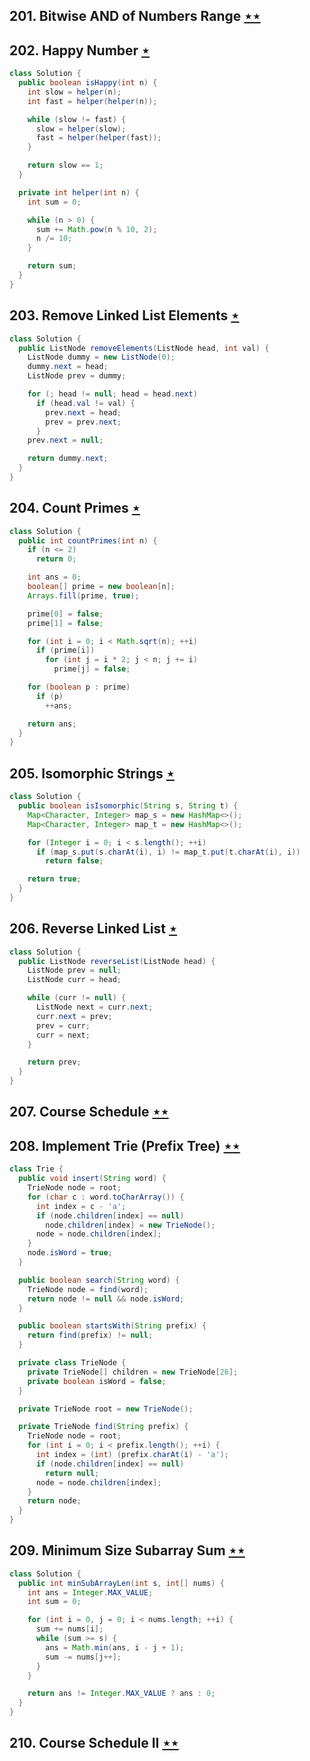 ## 201. Bitwise AND of Numbers Range [$\star\star$](https://leetcode.com/problems/bitwise-and-of-numbers-range)

## 202. Happy Number [$\star$](https://leetcode.com/problems/happy-number)

```java
class Solution {
  public boolean isHappy(int n) {
    int slow = helper(n);
    int fast = helper(helper(n));

    while (slow != fast) {
      slow = helper(slow);
      fast = helper(helper(fast));
    }

    return slow == 1;
  }

  private int helper(int n) {
    int sum = 0;

    while (n > 0) {
      sum += Math.pow(n % 10, 2);
      n /= 10;
    }

    return sum;
  }
}
```

## 203. Remove Linked List Elements [$\star$](https://leetcode.com/problems/remove-linked-list-elements)

```java
class Solution {
  public ListNode removeElements(ListNode head, int val) {
    ListNode dummy = new ListNode(0);
    dummy.next = head;
    ListNode prev = dummy;

    for (; head != null; head = head.next)
      if (head.val != val) {
        prev.next = head;
        prev = prev.next;
      }
    prev.next = null;

    return dummy.next;
  }
}
```

## 204. Count Primes [$\star$](https://leetcode.com/problems/count-primes)

```java
class Solution {
  public int countPrimes(int n) {
    if (n <= 2)
      return 0;

    int ans = 0;
    boolean[] prime = new boolean[n];
    Arrays.fill(prime, true);

    prime[0] = false;
    prime[1] = false;

    for (int i = 0; i < Math.sqrt(n); ++i)
      if (prime[i])
        for (int j = i * 2; j < n; j += i)
          prime[j] = false;

    for (boolean p : prime)
      if (p)
        ++ans;

    return ans;
  }
}
```

## 205. Isomorphic Strings [$\star$](https://leetcode.com/problems/isomorphic-strings)

```java
class Solution {
  public boolean isIsomorphic(String s, String t) {
    Map<Character, Integer> map_s = new HashMap<>();
    Map<Character, Integer> map_t = new HashMap<>();

    for (Integer i = 0; i < s.length(); ++i)
      if (map_s.put(s.charAt(i), i) != map_t.put(t.charAt(i), i))
        return false;

    return true;
  }
}
```

## 206. Reverse Linked List [$\star$](https://leetcode.com/problems/reverse-linked-list)

```java
class Solution {
  public ListNode reverseList(ListNode head) {
    ListNode prev = null;
    ListNode curr = head;

    while (curr != null) {
      ListNode next = curr.next;
      curr.next = prev;
      prev = curr;
      curr = next;
    }

    return prev;
  }
}
```

## 207. Course Schedule [$\star\star$](https://leetcode.com/problems/course-schedule)

## 208. Implement Trie (Prefix Tree) [$\star\star$](https://leetcode.com/problems/implement-trie-prefix-tree)

```java
class Trie {
  public void insert(String word) {
    TrieNode node = root;
    for (char c : word.toCharArray()) {
      int index = c - 'a';
      if (node.children[index] == null)
        node.children[index] = new TrieNode();
      node = node.children[index];
    }
    node.isWord = true;
  }

  public boolean search(String word) {
    TrieNode node = find(word);
    return node != null && node.isWord;
  }

  public boolean startsWith(String prefix) {
    return find(prefix) != null;
  }

  private class TrieNode {
    private TrieNode[] children = new TrieNode[26];
    private boolean isWord = false;
  }

  private TrieNode root = new TrieNode();

  private TrieNode find(String prefix) {
    TrieNode node = root;
    for (int i = 0; i < prefix.length(); ++i) {
      int index = (int) (prefix.charAt(i) - 'a');
      if (node.children[index] == null)
        return null;
      node = node.children[index];
    }
    return node;
  }
}
```

## 209. Minimum Size Subarray Sum [$\star\star$](https://leetcode.com/problems/minimum-size-subarray-sum)

```java
class Solution {
  public int minSubArrayLen(int s, int[] nums) {
    int ans = Integer.MAX_VALUE;
    int sum = 0;

    for (int i = 0, j = 0; i < nums.length; ++i) {
      sum += nums[i];
      while (sum >= s) {
        ans = Math.min(ans, i - j + 1);
        sum -= nums[j++];
      }
    }

    return ans != Integer.MAX_VALUE ? ans : 0;
  }
}
```

## 210. Course Schedule II [$\star\star$](https://leetcode.com/problems/course-schedule-ii)
